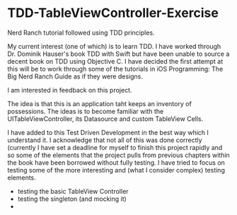 # TDD-TableViewController-Exercise
Nerd Ranch tutorial followed using TDD principles.  

My current interest (one of which) is to learn TDD.  I have worked through Dr. Dominik Hauser's book TDD with Swift but have been unable to source a decent book on TDD using Objective C.  I have decided the first attempt at this will be to work through some of the tutorials in iOS Programming: The Big Nerd Ranch Guide as if they were designs.  

I am interested in feedback on this project.  

The idea is that this is an application taht keeps an inventory of possessions.  The ideas is to become familiar with the UITableViewController, its Datasource and custom TableView Cells.  

I have added to this Test Driven Development in the best way which I understand it.  I acknowledge that not all of this was done correctly (currently I have set a deadline for myself to finish this project rapidly and so some of the elements that the project pulls from previous chapters within the book have been borrowed without fully testing.  I have tried to focus on testing some of the more interesting and (what I consider complex) testing elements. 

* testing the basic TableView Controller 
* testing the singleton (and mocking it) 
* 
